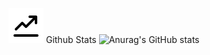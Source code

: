 
[comment]: <> (STATS)

![Title](https://raw.githubusercontent.com/VKCOM/icons/master/src/svg/28/statistics_outline_28.svg) Github Stats
![Anurag's GitHub stats](https://github-readme-stats.vercel.app/api?username=Anonym3310&show_icons=true&theme=radical)
